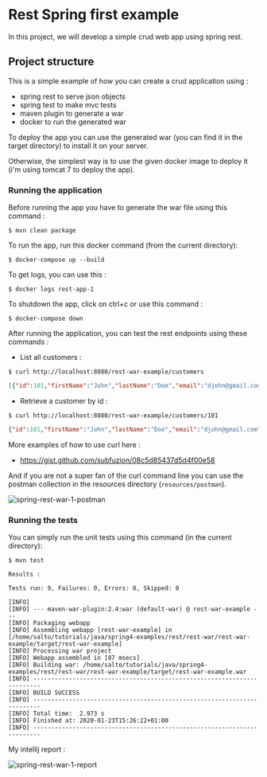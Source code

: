 # Rest Spring first example

In this project, we will develop a simple crud web app using spring rest.

## Project structure

This is a simple example of how you can create a crud application using :

- spring rest to serve json objects
- spring test to make mvc tests
- maven plugin to generate a war
- docker to run the generated war

To deploy the app you can use the generated war (you can find it in the target directory) to install it on your server.

Otherwise, the simplest way is to use the given docker image to deploy it (i'm using tomcat 7 to deploy the app).

### Running the application

Before running the app you have to generate the war file using this command :

```shell script
$ mvn clean package
```

To run the app, run this docker command (from the current directory):

```shell script
$ docker-compose up --build
```

To get logs, you can use this :

```shell script
$ docker logs rest-app-1
```

To shutdown the app, click on ctrl+c or use this command :

```shell script
$ docker-compose down
```

After running the application, you can test the rest endpoints using these commands :

* List all customers :

```shell script
$ curl http://localhost:8080/rest-war-example/customers
```

```json
[{"id":101,"firstName":"John","lastName":"Doe","email":"djohn@gmail.com","mobile":"121-232-3435","dateOfBirth":1579789950273},{"id":201,"firstName":"Russ","lastName":"Smith","email":"sruss@gmail.com","mobile":"343-545-2345","dateOfBirth":1579789950273},{"id":301,"firstName":"Kate","lastName":"Williams","email":"kwilliams@gmail.com","mobile":"876-237-2987","dateOfBirth":1579789950273}]
```

* Retrieve a customer by id :

```shell script
$ curl http://localhost:8080/rest-war-example/customers/101
```

```json
{"id":101,"firstName":"John","lastName":"Doe","email":"djohn@gmail.com","mobile":"121-232-3435","dateOfBirth":1579789950273}
```

More examples of how to use curl here :

- https://gist.github.com/subfuzion/08c5d85437d5d4f00e58

And if you are not a super fan of the curl command line you can use the postman collection in the resources directory (`resources/postman`).

![spring-rest-war-1-postman](https://user-images.githubusercontent.com/16627692/72993910-76a51180-3df6-11ea-8d34-78079acf1a29.png)


### Running the tests

You can simply run the unit tests using this command (in the current directory):

```shell script
$ mvn test
```

```log
Results :

Tests run: 9, Failures: 0, Errors: 0, Skipped: 0

[INFO] 
[INFO] --- maven-war-plugin:2.4:war (default-war) @ rest-war-example ---
[INFO] Packaging webapp
[INFO] Assembling webapp [rest-war-example] in [/home/salto/tutorials/java/spring4-examples/rest/rest-war/rest-war-example/target/rest-war-example]
[INFO] Processing war project
[INFO] Webapp assembled in [87 msecs]
[INFO] Building war: /home/salto/tutorials/java/spring4-examples/rest/rest-war/rest-war-example/target/rest-war-example.war
[INFO] ------------------------------------------------------------------------
[INFO] BUILD SUCCESS
[INFO] ------------------------------------------------------------------------
[INFO] Total time:  2.973 s
[INFO] Finished at: 2020-01-23T15:26:22+01:00
[INFO] ------------------------------------------------------------------------

```

My intellij report :

![spring-rest-war-1-report](https://user-images.githubusercontent.com/16627692/72992530-2b89ff00-3df4-11ea-91e9-39afd86700bc.png)
